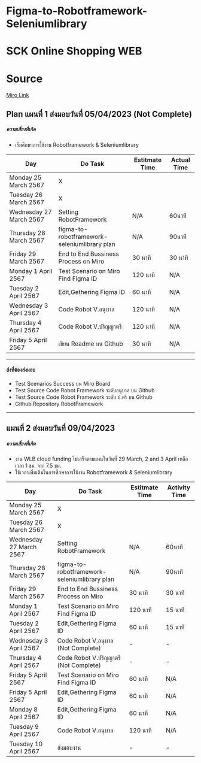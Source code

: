 # Figma-to-Robotframework-Seleniumlibrary
# SCK Online Shopping WEB

# Source 
[Miro Link](https://miro.com/app/board/uXjVKcyxM6s=/)

## Plan แผนที่ 1 ส่งมอบวันที่ 05/04/2023 (Not Complete)
##### ความเสี่ยงที่เกิด
- เริ่มศึกษาการใช้งาน Robotframework & Seleniumlibrary

| Day | Do Task  | Estitmate Time | Actual Time |
|-----------------------|---|---|---|
| Monday 25 March 2567 | X |  |  |
| Tuesday 26 March 2567 | X |  |  |
| Wednesday 27 March 2567| Setting RobotFramework | N/A | 60นาที |
| Thursday 28 March 2567 | figma-to-robotframework-seleniumlibrary plan | N/A | 90นาที |
| Friday 29 March 2567 | End to End Bussiness Process on Miro | 30 นาที | 30 นาที |
| Monday 1 April 2567 | Test Scenario on Miro Find Figma ID | 120 นาที| N/A |
| Tuesday 2 April 2567| Edit,Gethering Figma ID | 60 นาที | N/A |
| Wednesday 3 April 2567| Code Robot V.อนุบาล  | 120 นาที | N/A | 
| Thursday 4 April 2567 | Code Robot V.ปริญญาตรี  | 120 นาที | N/A  |
| Friday 5 April 2567 |  เขียน Readme บน Github | 30 นาที | N/A |  |

---
#### ส่งที่ต้องส่งมอบ
- Test Scenarios Success บน Miro Board 
- Test Source Code Robot Framework ระดับอนุบาล บน Github 
- Test Source Code Robot Framework ระดับ ป.ตรี บน Github
- Github Repository RobotFramework
---

## แผนที่ 2 ส่งมอบวันที่ 09/04/2023
##### ความเสี่ยงที่เกิด
- งาน WLB cloud funding ไม่เสร็จตามแผนในวันที่ 29 March, 2 and 3 April เหลือเวลา 1 ชม. จาก 7.5 ชม.
- ใช้เวลาเพิ่มเติมในการศึกษาการใช้งาน Robotframework & Seleniumlibrary

| Day | Do Task  | Estitmate Time | Activity Time |
|-----------------------|---|---|---|
| Monday 25 March 2567 | X |  |  |
| Tuesday 26 March 2567 | X |  |  |
| Wednesday 27 March 2567| Setting RobotFramework | N/A | 60นาที |
| Thursday 28 March 2567 | figma-to-robotframework-seleniumlibrary plan | N/A | 90นาที |
| Friday 29 March 2567 | End to End Bussiness Process on Miro | 30 นาที | 30 นาที |
| Monday 1 April 2567 | Test Scenario on Miro Find Figma ID | 120 นาที| 15 นาที |
| Tuesday 2 April 2567| Edit,Gethering Figma ID | 60 นาที | 15 นาที |
| Wednesday 3 April 2567| Code Robot V.อนุบาล (Not Complete)  | - | - | 
| Thursday 4 April 2567 | Code Robot V.ปริญญาตรี (Not Complete) | - | - |
| Friday 5 April 2567 |  Test Scenario on Miro Find Figma ID | 60 นาที | N/A |  |
| Friday 5 April 2567 |  Edit,Gethering Figma ID | 60 นาที | N/A |  |
| Monday 8 April 2567 |  Edit,Gethering Figma ID | 60 นาที | N/A |  |
| Tuesday 9 April 2567 |  Code Robot V.อนุบาล | 120 นาที | N/A |  |
| Tuesday 10 April 2567 |  ส่งมอบงาน  | - | - |  |

